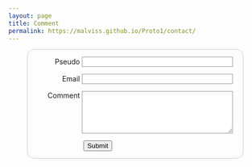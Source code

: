 ```yaml
---
layout: page
title: Comment
permalink: https://malviss.github.io/Proto1/contact/
---
```


<style>
form {
  /* Uniquement centrer le formulaire sur la page */
  margin: 0 auto;
  width: 400px;
  /* Encadré pour voir les limites du formulaire */
  padding: 1em;
  border: 1px solid #CCC;
  border-radius: 1em;
}

form div + div {
  margin-top: 1em;
}

label {
  /* Pour être sûrs que toutes les étiquettes ont même taille et sont correctement alignées */
  display: inline-block;
  width: 90px;
  text-align: right;
}

input, textarea {
  /* Pour s'assurer que tous les champs texte ont la même police.
     Par défaut, les textarea ont une police monospace */
  font: 1em sans-serif;

  /* Pour que tous les champs texte aient la même dimension */
  width: 300px;
  box-sizing: border-box;

  /* Pour harmoniser le look & feel des bordures des champs texte */
  border: 1px solid #999;
}

input:focus, textarea:focus {
  /* Pour souligner légèrement les éléments actifs */
  border-color: #000;
}

textarea {
  /* Pour aligner les champs texte multi‑ligne avec leur étiquette */
  vertical-align: top;

  /* Pour donner assez de place pour écrire du texte */
  height: 5em;
}

.button {
  /* Pour placer le bouton à la même position que les champs texte */
  padding-left: 90px; /* même taille que les étiquettes */
}

button {
  /* Cette marge supplémentaire représente grosso modo le même espace que celui
     entre les étiquettes et les champs texte */
  margin-left: .5em;
}

</style>

<form action="page_fichier.html">

<div>  
    <label for="nom">Pseudo</label>
    <input type="text" id="nom" name="user_id" size="30" minlength="5" maxlength="25">     
</div>

<div> 
    <label for="mail">Email</label>
    <input type="email" id="mail" name="user_email">
</div>

<div> 
    <label for="comment">Comment</label> 
    <textarea name="comments" id="comments" name="user_comment" style="font-family:sans-serif;font-size:1.2em;"></textarea>
</div>

<div class="button">  
        <button type="submit">Submit</button>
</div>

</form>
        
